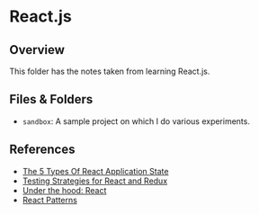 # React.js

## Overview

This folder has the notes taken from learning React.js.

## Files & Folders

- `sandbox`: A sample project on which I do various experiments.

## References

- [The 5 Types Of React Application State](http://jamesknelson.com/5-types-react-application-state/)
- [Testing Strategies for React and Redux](https://hacks.mozilla.org/2018/04/testing-strategies-for-react-and-redux/)
- [Under the hood: React](https://bogdan-lyashenko.github.io/Under-the-hood-ReactJS/)
- [React Patterns](https://reactpatterns.com/)
